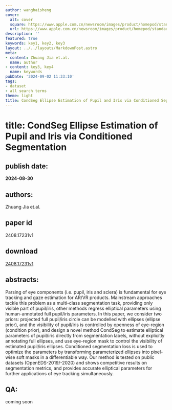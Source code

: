 ```yaml
---
author: wanghaisheng
cover:
  alt: cover
  square: https://www.apple.com.cn/newsroom/images/product/homepod/standard/Apple-HomePod-hero-230118_big.jpg.large_2x.jpg
  url: https://www.apple.com.cn/newsroom/images/product/homepod/standard/Apple-HomePod-hero-230118_big.jpg.large_2x.jpg
description: ''
featured: true
keywords: key1, key2, key3
layout: ../../layouts/MarkdownPost.astro
meta:
- content: Zhuang Jia et.al.
  name: author
- content: key3, key4
  name: keywords
pubDate: '2024-09-02 11:33:10'
tags:
- dataset
- all search terms
theme: light
title: CondSeg Ellipse Estimation of Pupil and Iris via Conditioned Segmentation
---
```


# title: CondSeg Ellipse Estimation of Pupil and Iris via Conditioned Segmentation 
## publish date: 
**2024-08-30** 
## authors: 
  Zhuang Jia et.al. 
## paper id
2408.17231v1
## download
[2408.17231v1](http://arxiv.org/abs/2408.17231v1)
## abstracts:
Parsing of eye components (i.e. pupil, iris and sclera) is fundamental for eye tracking and gaze estimation for AR/VR products. Mainstream approaches tackle this problem as a multi-class segmentation task, providing only visible part of pupil/iris, other methods regress elliptical parameters using human-annotated full pupil/iris parameters. In this paper, we consider two priors: projected full pupil/iris circle can be modelled with ellipses (ellipse prior), and the visibility of pupil/iris is controlled by openness of eye-region (condition prior), and design a novel method CondSeg to estimate elliptical parameters of pupil/iris directly from segmentation labels, without explicitly annotating full ellipses, and use eye-region mask to control the visibility of estimated pupil/iris ellipses. Conditioned segmentation loss is used to optimize the parameters by transforming parameterized ellipses into pixel-wise soft masks in a differentiable way. Our method is tested on public datasets (OpenEDS-2019/-2020) and shows competitive results on segmentation metrics, and provides accurate elliptical parameters for further applications of eye tracking simultaneously.
## QA:
coming soon
